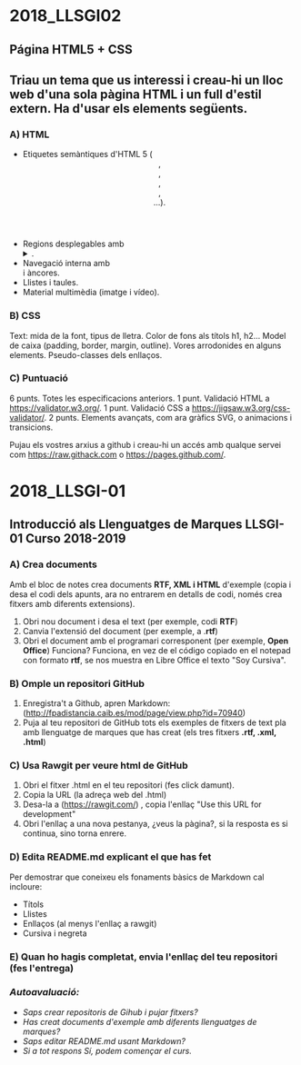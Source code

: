 # 2018_LLSGI02
## Página HTML5 + CSS
## Triau un tema que us interessi i creau-hi un lloc web d'una sola pàgina HTML i un full d'estil extern. Ha d'usar els elements següents.

### A) HTML
- Etiquetes semàntiques d'HTML 5 (<header>,<footer>, <article>, <section>, <aside>...).
- Regions desplegables amb <details> i <summary>.
- Navegació interna amb <nav> i àncores. 
- Llistes i taules.
- Material multimèdia (imatge i vídeo).

### B) CSS
Text: mida de la font, tipus de lletra.
Color de fons als títols h1, h2...
Model de caixa (padding, border, margin, outline).
Vores arrodonides en alguns elements.
Pseudo-classes dels enllaços.

### C) Puntuació
6 punts. Totes les especificacions anteriors.
1 punt. Validació HTML a https://validator.w3.org/.
1 punt. Validació CSS a https://jigsaw.w3.org/css-validator/.
2 punts. Elements avançats, com ara gràfics SVG, <canvas> o animacions i transicions.

Pujau els vostres arxius a github i creau-hi un accés amb qualque servei com https://raw.githack.com o  https://pages.github.com/.


# 2018_LLSGI-01
## Introducció als Llenguatges de Marques LLSGI-01 Curso 2018-2019
### A) Crea documents
Amb el bloc de notes crea documents **RTF, XML i HTML** d'exemple (copia i desa  el codi dels apunts, ara no entrarem en detalls de codi, només crea fitxers amb diferents extensions).
  1. Obri nou document i desa el text (per exemple, codi **RTF**)
  2. Canvia l'extensió del document (per exemple, a .**rtf**)
  3. Obri el document amb el programari corresponent (per exemple, **Open Office**) Funciona?
       Funciona, en vez de el código copiado en el notepad con formato **rtf**, se nos muestra en Libre Office el texto "Soy Cursiva".
  
### B) Omple un repositori GitHub
1. Enregistra't a Github, apren Markdown: (http://fpadistancia.caib.es/mod/page/view.php?id=70940)
2. Puja al teu repositori de GitHub tots els exemples de fitxers de text pla amb llenguatge de marques que has creat (els tres fitxers **.rtf, .xml, .html**)

### C) Usa Rawgit per veure html de GitHub
1. Obri el fitxer .html en el teu repositori (fes click damunt).
2. Copia la URL (la adreça web del .html)
3. Desa-la a (https://rawgit.com/) , copia l'enllaç "Use this URL for development"
4. Obri l'enllaç a una nova pestanya, ¿veus la pàgina?, si la resposta es si continua, sino torna enrere.

### D) Edita README.md explicant el que has fet
Per demostrar que coneixeu els fonaments bàsics de Markdown cal incloure:
- Títols
- Llistes
- Enllaços (al menys l'enllaç a rawgit)
- Cursiva i negreta

### E) Quan ho hagis completat, envia l'enllaç del teu repositori (fes l'entrega)

### _Autoavaluació:_
- _Saps crear repositoris de Gihub i pujar fitxers?_
- _Has creat documents d'exemple amb diferents llenguatges de marques?_
- _Saps editar README.md usant Markdown?_
- _Si a tot respons Sí, podem començar el curs._
